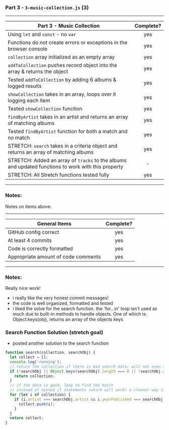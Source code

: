 ### Part 3 - `3-music-collection.js` (3)

---

| Part 3 - Music Collection                                                                          | Complete? |
| -------------------------------------------------------------------------------------------------- | :-------: |
| Using `let` and `const` - no `var`                                                                 |    yes    |
| Functions do not create errors or exceptions in the browser console                                |    yes    |
| `collection` array initialized as an empty array                                                   |    yes    |
| `addToCollection` pushes record object into the array & returns the object                         |    yes    |
| Tested `addToCollection` by adding 6 albums & logged results                                       |    yes    |
| `showCollection` takes in an array, loops over it logging each item                                |    yes    |
| Tested `showCollection` function                                                                   |    yes    |
| `findByArtist` takes in an artist and returns an array of matching albums                          |    yes    |
| Tested `findByArtist` function for both a match and no match                                       |    yes    |
| STRETCH: `search` takes in a criteria object and returns an array of matching albums               |    yes    |
| STRETCH: Added an array of `tracks` to the albums and updated functions to work with this property |     -     |
| STRETCH: All Stretch functions tested fully                                                        |    yes    |

---

### Notes:

Notes on items above.

---

| General Items                       | Complete? |
| ----------------------------------- | :-------: |
| GitHub config correct               |    yes    |
| At least 4 commits                  |    yes    |
| Code is correctly formatted         |    yes    |
| Appropriate amount of code comments |    yes    |

---

### Notes:

Really nice work!

- i really like the very honest commit messages!
- the code is well organized, formatted and tested
- i liked the solve for the search function. the 'for...in' loop isn't used as much due
  to built-in methods to handle objects. One of which is: Object.keys(obj), returns an array of the objects keys

### Search Function Solution (stretch goal)

- posted another solution to the search function

```js
function search(collection, searchObj) {
  let collect = [];
  console.log('running');
  // return the collection if there is bad search data; will not even attempt the loop
  if (!searchObj || Object.keys(searchObj).length === 0 || !searchObj.artist || !searchObj.yearPublished) {
    return collection;
  }
  // if the data is good, loop to find the match
  // instead of nested if statements (which will work) a cleaner way is put on one line
  for (let i of collection) {
    if (i.artist === searchObj.artist && i.yearPublished === searchObj.yearPublished) {
      collect.push(i);
    }
  }
  return collect;
}
```
